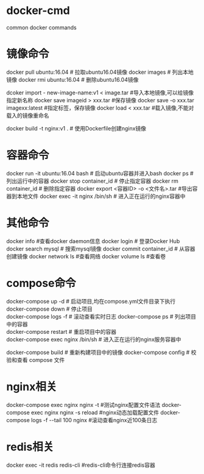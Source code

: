# docker-cmd
common docker commands

# 镜像命令
docker pull ubuntu:16.04     # 拉取ubuntu16.04镜像
docker images                 # 列出本地镜像
docker rmi ubuntu:16.04      # 删除ubuntu16.04镜像

dcoker import - new-image-name:v1 < image.tar #导入本地镜像,可以给镜像指定新名称
docker save imageid > xxx.tar #保存镜像
docker save -o xxx.tar imagexx:latest #指定标签，保存镜像
docker load < xxx.tar #载入镜像,不能对载入的镜像重命名

docker build -t nginx:v1 .     # 使用Dockerfile创建nginx镜像

# 容器命令
docker run -it ubuntu:16.04 bash     # 启动ubuntu容器并进入bash
docker ps                       # 列出运行中的容器
docker stop container_id       # 停止指定容器
docker rm container_id         # 删除指定容器
docker export <容器ID> -o <文件名>.tar #导出容器到本地文件
docker exec -it nginx /bin/sh  # 进入正在运行的nginx容器中 

# 其他命令 
docker info #查看docker daemon信息
docker login                   # 登录Docker Hub
docker search mysql            # 搜索mysql镜像
docker commit container_id     # 从容器创建镜像
docker network ls              #查看网络
docker volume ls #查看卷

# compose命令
docker-compose up -d          # 启动项目,均在compose.yml文件目录下执行          
docker-compose down          # 停止项目  
docker-compose logs -f       # 滚动查看实时日志
docker-compose ps            # 列出项目中的容器   
docker-compose restart       # 重启项目中的容器   
docker-compose exec nginx /bin/sh  # 进入正在运行的nginx服务容器中

docker-compose build         # 重新构建项目中的镜像
docker-compose config        # 校验和查看 compose 文件 

# nginx相关
docker-compose exec nginx nginx -t #测试nginx配置文件语法
docker-compose exec nginx  nginx -s reload  #nginx动态加载配置文件
docker-compose logs -f --tail 100 nginx #滚动查看nginx近100条日志

# redis相关
docker exec -it redis redis-cli #redis-cli命令行连接redis容器
